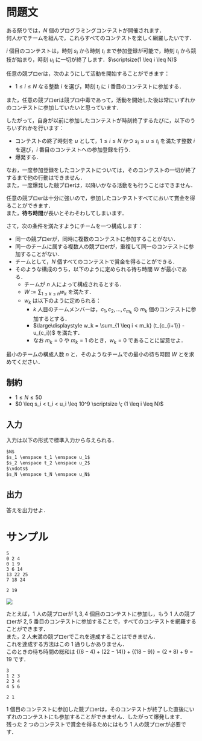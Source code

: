 問題文
=====
ある祭りでは，$N$ 個のプログラミングコンテストが開催されます．  
何人かでチームを組んで，これらすべてのコンテストを楽しく網羅したいです．  

$i$ 個目のコンテストは，時刻 $s_i$ から時刻 $t_i$ まで参加登録が可能で，時刻 $t_i$ から競技が始まり，時刻 $u_i$ に一切が終了します．$\scriptsize(1 \leq i \leq N)$  

任意の競プロerは，次のようにして活動を開始することができます：  
- $1 \leq i \leq N$ なる整数 $i$ を選び，時刻 $t_i$ に $i$ 番目のコンテストに参加する．

また，任意の競プロerは競プロ中毒であって，活動を開始した後は常にいずれかのコンテストに参加していたいと思っています．

したがって，自身が以前に参加したコンテストが時刻終了するたびに，以下のうちいずれかを行います：
- コンテストの終了時刻を $u$ として，$1 \leq i \leq N$ かつ $s_i \leq u \leq t_i$ を満たす整数 $i$ を選び，$i$ 番目のコンテストへの参加登録を行う．  
- 爆発する．  

なお，一度参加登録をしたコンテストについては，そのコンテストの一切が終了するまで他の行動はできません．  
また，一度爆発した競プロerは，以降いかなる活動をも行うことはできません．  


任意の競プロerは十分に強いので，参加したコンテストすべてにおいて賞金を得ることができます．  
また，**待ち時間**が長いとそわそわしてしまいます．


さて，次の条件を満たすようにチームを一つ構成します：
- 同一の競プロerが，同時に複数のコンテストに参加することがない．
- 同一のチームに属する複数人の競プロerが，重複して同一のコンテストに参加することがない．
- チームとして，$N$ 個すべてのコンテストで賞金を得ることができる．
- そのような構成のうち，以下のように定められる待ち時間 $W$ が最小である．
    - チームが $n$ 人によって構成されるとする．
    - $\displaystyle W := \sum_{1 \leq k \leq n} w_k$ を満たす．
    - $w_k$ は以下のように定められる：
        - $k$ 人目のチームメンバーは，$c_1, c_2, \ldots, c_{m_k}$ の $m_k$ 個のコンテストに参加するとする．
        - $\large\displaystyle w_k = \sum_{1 \leq i < m_k} (t_{c_{i+1}} - u_{c_i})$ を満たす．
        - なお $m_k = 0$ や $m_k = 1$ のとき，$w_k = 0$ であることに留意せよ．

最小のチームの構成人数 $n$ と，そのようなチームでの最小の待ち時間 $W$ とを求めてください．

制約
-----
- $1 \leq N \leq 50$
- $0 \leq s_i < t_i < u_i \leq 10^9 \scriptsize \; (1 \leq i \leq N)$

入力
-----
入力は以下の形式で標準入力から与えられる．
```md
$N$  
$s_1 \enspace t_1 \enspace u_1$  
$s_2 \enspace t_2 \enspace u_2$  
$\vdots$  
$s_N \enspace t_N \enspace u_N$  
```

出力
-----
答えを出力せよ．  

サンプル
=====
```入力例1
5
0 2 4
0 1 9
3 6 14
13 22 25
7 18 24
```
```出力例1
2 19
```
![](https://u.cubeupload.com/kakurenbo/3desample0001.png)

たとえば，$1$ 人の競プロerが $1, 3, 4$ 個目のコンテストに参加し，もう $1$ 人の競プロerが $2, 5$ 番目のコンテストに参加することで，すべてのコンテストを網羅することができます．  
また，$2$ 人未満の競プロerでこれを達成することはできません．  
これを達成する方法はこの $1$ 通りしかありません．  
このときの待ち時間の総和は $\{ (6 - 4) + (22 - 14) \} + \{ (18 - 9) \} = (2 + 8) + 9 = 19$ です．

```入力例2
3
1 2 3
2 3 4
4 5 6
```
```出力例2
2 1
```

$1$ 個目のコンテストに参加した競プロerは，そのコンテストが終了した直後にいずれのコンテストにも参加することができません．したがって爆発します．  
残った $2$ つのコンテストで賞金を得るためにはもう $1$ 人の競プロerが必要です．  
